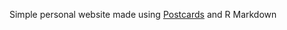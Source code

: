 Simple personal website made using [Postcards](https://github.com/seankross/postcards) and R Markdown
